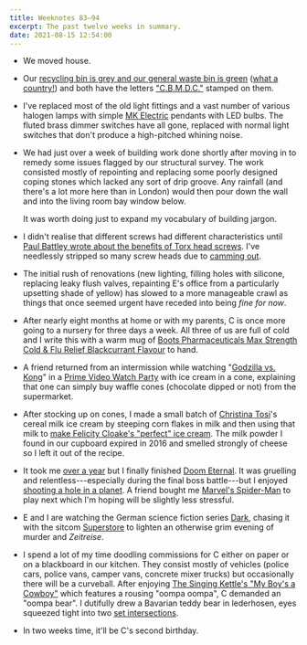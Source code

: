 ```yaml
---
title: Weeknotes 83–94
excerpt: The past twelve weeks in summary.
date: 2021-08-15 12:54:00
---
```

*   We moved house.

*   Our [recycling bin is grey and our general waste bin is green](https://www.bradford.gov.uk/recycling-and-waste/wheeled-bins-and-recycling-containers/what-goes-in-my-recycling-and-waste-bins-and-bags/) ([what a country!](https://frinkiac.com/caption/S12E18/437896)) and both have the letters ["C.B.M.D.C."](https://www.bradford.gov.uk) stamped on them.

*   I've replaced most of the old light fittings and a vast number of various halogen lamps with simple [MK Electric](https://www.mkelectric.com/en-gb/Pages/default.aspx) pendants with LED bulbs. The fluted brass dimmer switches have all gone, replaced with normal light switches that don't produce a high-pitched whining noise.

*   We had just over a week of building work done shortly after moving in to remedy some issues flagged by our structural survey. The work consisted mostly of repointing and replacing some poorly designed coping stones which lacked any sort of drip groove. Any rainfall (and there's a lot more here than in London) would then pour down the wall and into the living room bay window below.

    It was worth doing just to expand my vocabulary of building jargon.

*   I didn't realise that different screws had different characteristics until [Paul Battley wrote about the benefits of Torx head screws](https://po-ru.com/2021/07/11/week-27-blood-sweat-and-skirting-boards). I've needlessly stripped so many screw heads due to [camming out](https://en.wikipedia.org/wiki/Cam_out).

*   The initial rush of renovations (new lighting, filling holes with silicone, replacing leaky flush valves, repainting E's office from a particularly upsetting shade of yellow) has slowed to a more manageable crawl as things that once seemed urgent have receded into being _fine for now_.

*   After nearly eight months at home or with my parents, C is once more going to a nursery for three days a week. All three of us are full of cold and I write this with a warm mug of [Boots Pharmaceuticals Max Strength Cold & Flu Relief Blackcurrant Flavour](https://www.boots.com/boots-max-strength-cold-and-flu-blackcurrant-flavour-10-sachets-10075291) to hand.

*   A friend returned from an intermission while watching "[Godzilla vs. Kong](https://www.imdb.com/title/tt5034838/)" in a [Prime Video Watch Party](https://www.amazon.co.uk/adlp/watchparty) with ice cream in a cone, explaining that one can simply buy waffle cones (chocolate dipped or not) from the supermarket.

*   After stocking up on cones, I made a small batch of [Christina Tosi](https://milkbarstore.com)'s cereal milk ice cream by steeping corn flakes in milk and then using that milk to [make Felicity Cloake's "perfect" ice cream](https://www.theguardian.com/lifeandstyle/wordofmouth/2010/jun/17/how-to-make-ice-cream). The milk powder I found in our cupboard expired in 2016 and smelled strongly of cheese so I left it out of the recipe.

*   It took me [over a year](/2020/04/26/weeknotes-26/) but I finally finished [Doom Eternal](https://bethesda.net/game/doom). It was gruelling and relentless---especially during the final boss battle---but I enjoyed [shooting a hole in a planet](https://youtu.be/1MZbLOYtM2Y). A friend bought me [Marvel's Spider-Man](https://www.playstation.com/en-gb/games/marvels-spider-man/) to play next which I'm hoping will be slightly less stressful.

*   E and I are watching the German science fiction series [Dark](https://www.netflix.com/gb/title/80100172), chasing it with the sitcom [Superstore](https://www.netflix.com/gb/title/80061132) to lighten an otherwise grim evening of murder and <i>Zeitreise</i>.

*   I spend a lot of my time doodling commissions for C either on paper or on a blackboard in our kitchen. They consist mostly of vehicles (police cars, police vans, camper vans, concrete mixer trucks) but occasionally there will be a curveball. After enjoying [The Singing Kettle's "My Boy's a Cowboy"](https://youtu.be/dVL69qGmJUM) which features a rousing "oompa oompa", C demanded an "oompa bear". I dutifully drew a Bavarian teddy bear in lederhosen, eyes squeezed tight into two [set intersections](https://en.wikipedia.org/wiki/Intersection_(set_theory)#Notation_and_terminology).

*   In two weeks time, it'll be C's second birthday.
